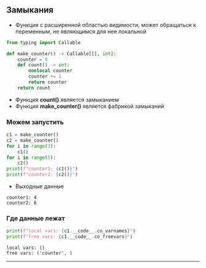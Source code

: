 ## Замыкания
- Функция с расширенной областью видимости, может обращаться к переменным, не являющимся для нее локальной
```python
from typing import Callable

def make_counter() -> Callable[[], int]:
	counter = 0
	def count() -> int:
		nonlocal counter
		counter += 1
		return counter
	return count
```
- Функция **count()** является замыканием
- Функция **make_counter()** является фабрикой замыканий
### Можем запустить

```python
c1 = make_counter()
c2 = make_counter()
for i in range(3):
	c1()
for i in range(5):
	c2()
print(f"counter1: {c1()}")
print(f"counter2: {c2()}")
```

- Выходные данные

```output
counter1: 4
counter2: 6
```

### Где данные лежат

```python 
print(f"local vars: {c1.__code__.co_varnames}")
print(f"free vars: {c1.__code__.co_freevars}")
```

```output
local vars: ()
free vars: ('counter', )
```


---